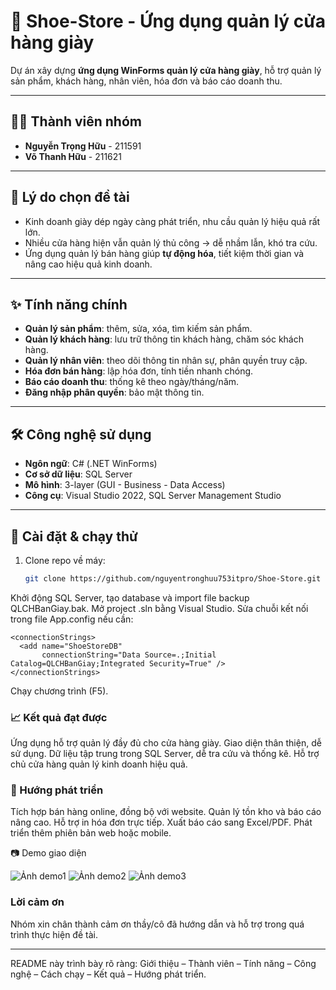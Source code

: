 # 👟 Shoe-Store - Ứng dụng quản lý cửa hàng giày

Dự án xây dựng **ứng dụng WinForms quản lý cửa hàng giày**, hỗ trợ quản lý sản phẩm, khách hàng, nhân viên, hóa đơn và báo cáo doanh thu.

---

## 👨‍💻 Thành viên nhóm
- **Nguyễn Trọng Hữu** - 211591  
- **Võ Thanh Hữu** - 211621  

---

## 📌 Lý do chọn đề tài
- Kinh doanh giày dép ngày càng phát triển, nhu cầu quản lý hiệu quả rất lớn.  
- Nhiều cửa hàng hiện vẫn quản lý thủ công → dễ nhầm lẫn, khó tra cứu.  
- Ứng dụng quản lý bán hàng giúp **tự động hóa**, tiết kiệm thời gian và nâng cao hiệu quả kinh doanh.  

---

## ✨ Tính năng chính
- **Quản lý sản phẩm**: thêm, sửa, xóa, tìm kiếm sản phẩm.  
- **Quản lý khách hàng**: lưu trữ thông tin khách hàng, chăm sóc khách hàng.  
- **Quản lý nhân viên**: theo dõi thông tin nhân sự, phân quyền truy cập.  
- **Hóa đơn bán hàng**: lập hóa đơn, tính tiền nhanh chóng.  
- **Báo cáo doanh thu**: thống kê theo ngày/tháng/năm.  
- **Đăng nhập phân quyền**: bảo mật thông tin.  

---

## 🛠 Công nghệ sử dụng
- **Ngôn ngữ**: C# (.NET WinForms)  
- **Cơ sở dữ liệu**: SQL Server  
- **Mô hình**: 3-layer (GUI - Business - Data Access)  
- **Công cụ**: Visual Studio 2022, SQL Server Management Studio  

---

## 🚀 Cài đặt & chạy thử
1. Clone repo về máy:
   ```bash
   git clone https://github.com/nguyentronghuu753itpro/Shoe-Store.git

Khởi động SQL Server, tạo database và import file backup QLCHBanGiay.bak.
Mở project .sln bằng Visual Studio.
Sửa chuỗi kết nối trong file App.config nếu cần:
```
<connectionStrings>
  <add name="ShoeStoreDB"
       connectionString="Data Source=.;Initial Catalog=QLCHBanGiay;Integrated Security=True" />
</connectionStrings>

```
Chạy chương trình (F5).

### 📈 Kết quả đạt được
Ứng dụng hỗ trợ quản lý đầy đủ cho cửa hàng giày.
Giao diện thân thiện, dễ sử dụng.
Dữ liệu tập trung trong SQL Server, dễ tra cứu và thống kê.
Hỗ trợ chủ cửa hàng quản lý kinh doanh hiệu quả.

### 🔮 Hướng phát triển

Tích hợp bán hàng online, đồng bộ với website.
Quản lý tồn kho và báo cáo nâng cao.
Hỗ trợ in hóa đơn trực tiếp.
Xuất báo cáo sang Excel/PDF.
Phát triển thêm phiên bản web hoặc mobile.

📷 Demo giao diện

![Ảnh demo1](./img/demo1.jpg)
![Ảnh demo2](./img/demo2.jpg)
![Ảnh demo3](./img/demo3.jpg)

### Lời cảm ơn

Nhóm xin chân thành cảm ơn thầy/cô đã hướng dẫn và hỗ trợ trong quá trình thực hiện đề tài.


---

README này trình bày rõ ràng: Giới thiệu – Thành viên – Tính năng – Công nghệ – Cách chạy – Kết quả – Hướng phát triển.

